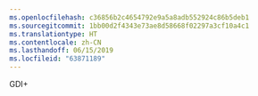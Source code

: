 ```yaml
---
ms.openlocfilehash: c36856b2c4654792e9a5a8adb552924c86b5deb1
ms.sourcegitcommit: 1bb00d2f4343e73ae8d58668f02297a3cf10a4c1
ms.translationtype: HT
ms.contentlocale: zh-CN
ms.lasthandoff: 06/15/2019
ms.locfileid: "63871189"
---
```

GDI+